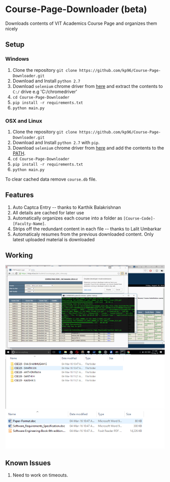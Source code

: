 # Course-Page-Downloader (beta)
Downloads contents of VIT Academics Course Page and organizes them nicely

## Setup
### Windows
1. Clone the repository `git clone https://github.com/kp96/Course-Page-Downloader.git`
2. Download and Install `python 2.7`
3. Download `selenium` chrome driver from [here](http://chromedriver.storage.googleapis.com/index.html?path=2.23/) and extract the contents to `C:/` drive e.g 'C:/chromedriver'
3. `cd Course-Page-Downloader`
4. `pip install -r requirements.txt`
5. `python main.py`

### OSX and Linux
1. Clone the repository `git clone https://github.com/kp96/Course-Page-Downloader.git`
2. Download and Install `python 2.7` with `pip`.
3. Download `selenium` chrome driver from [here](http://chromedriver.storage.googleapis.com/index.html?path=2.23/) and add the contents to the [PATH](http://www.kenst.com/2015/03/installing-chromedriver-on-mac-osx/). 
3. `cd Course-Page-Downloader`
4. `pip install -r requirements.txt`
5. `python main.py`

To clear cached data remove `course.db` file.

## Features
1. Auto Captca Entry -- thanks to Karthik Balakrishnan
2. All details are cached for later use
3. Automatically organizes each course into a folder as `[Course-Code]-[Faculty-Name]`.
4. Strips off the redundant content in each file -- thanks to Lalit Umbarkar
5. Automaticaly resumes from the previous downloaded content. Only latest uploaded material is downloaded

## Working
![cmd-prompt](https://raw.githubusercontent.com/kp96/Course-Page-Downloader/master/screenshots/anigif.gif?token=AIj1ZtvibbI1CwGPtnB3Y9aCx9Nr7s9Fks5W4l3dwA%3D%3D)
![directories](https://raw.githubusercontent.com/kp96/Course-Page-Downloader/master/screenshots/direct.PNG?token=AIj1Zm0-faKz3OYlNB4rrjPrr5e6Ue7Rks5W4l5cwA%3D%3D)
![files](https://raw.githubusercontent.com/kp96/Course-Page-Downloader/master/screenshots/contents.PNG?token=AIj1Zhms694lA94W-3HvrjPzupm6egdgks5W4l52wA%3D%3D)



## Known Issues
1. Need to work on timeouts.
